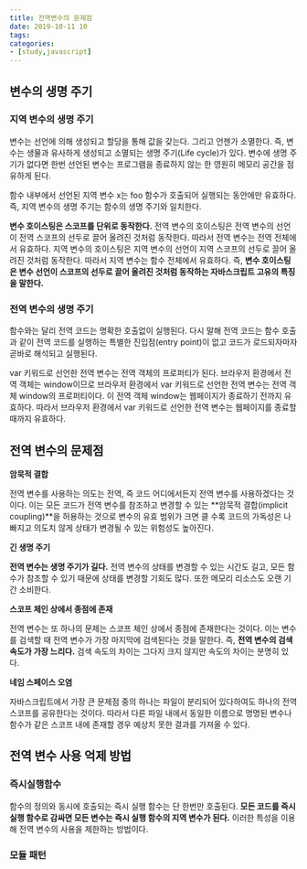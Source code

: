 ```yaml
---
title: 전역변수의 문제점
date: 2019-10-11 10
tags:
categories:
- [study,javascript]
---
```


<span> </span>

<!-- more -->

## 변수의 생명 주기

### 지역 변수의 생명 주기

변수는 선언에 의해 생성되고 할당을 통해 값을 갖는다. 그리고 언젠가 소멸한다. 즉, 변수는 생물과 유사하게 생성되고 소멸되는 생명 주기(Life cycle)가 있다. 변수에 생명 주기가 없다면 한번 선언된 변수는 프로그램을 종료하지 않는 한 영원히 메모리 공간을 점유하게 된다.

 함수 내부에서 선언된 지역 변수 x는 foo 함수가 호출되어 실행되는 동안에만 유효하다. 즉, 지역 변수의 생명 주기는 함수의 생명 주기와 일치한다.

**변수 호이스팅은 스코프를 단위로 동작한다.** 전역 변수의 호이스팅은 전역 변수의 선언이 전역 스코프의 선두로 끌어 올려진 것처럼 동작한다. 따라서 전역 변수는 전역 전체에서 유효하다. 지역 변수의 호이스팅은 지역 변수의 선언이 지역 스코프의 선두로 끌어 올려진 것처럼 동작한다. 따라서 지역 변수는 함수 전체에서 유효하다. 즉, **변수 호이스팅은 변수 선언이 스코프의 선두로 끌어 올려진 것처럼 동작하는 자바스크립트 고유의 특징을 말한다.**



###  전역 변수의 생명 주기

함수와는 달리 전역 코드는 명확한 호출없이 실행된다. 다시 말해 전역 코드는 함수 호출과 같이 전역 코드를 실행하는 특별한 진입점(entry point)이 없고 코드가 로드되자마자 곧바로 해석되고 실행된다.

var 키워드로 선언한 전역 변수는 전역 객체의 프로퍼티가 된다. 브라우저 환경에서 전역 객체는 window이므로 브라우저 환경에서 var 키워드로 선언한 전역 변수는 전역 객체 window의 프로퍼티이다. 이 전역 객체 window는 웹페이지가 종료하기 전까지 유효하다. 따라서 브라우저 환경에서 var 키워드로 선언한 전역 변수는 웹페이지를 종료할 때까지 유효하다.

## 전역 변수의 문제점

**암묵적 결합**

전역 변수를 사용하는 의도는 전역, 즉 코드 어디에서든지 전역 변수를 사용하겠다는 것이다. 이는 모든 코드가 전역 변수를 참조하고 변경할 수 있는 **암묵적 결합(implicit coupling)**을 허용하는 것으로 변수의 유효 범위가 크면 클 수록 코드의 가독성은 나빠지고 의도치 않게 상태가 변경될 수 있는 위험성도 높아진다.

**긴 생명 주기**

**전역 변수는 생명 주기가 길다.** 전역 변수의 상태를 변경할 수 있는 시간도 길고, 모든 함수가 참조할 수 있기 때문에 상태를 변경할 기회도 많다. 또한 메모리 리소스도 오랜 기간 소비한다.

**스코프 체인 상에서 종점에 존재**

전역 변수는 또 하나의 문제는 스코프 체인 상에서 종점에 존재한다는 것이다. 이는 변수를 검색할 때 전역 변수가 가장 마지막에 검색된다는 것을 말한다. 즉, **전역 변수의 검색 속도가 가장 느리다.** 검색 속도의 차이는 그다지 크지 않지만 속도의 차이는 분명히 있다.

**네임 스페이스 오염**

자바스크립트에서 가장 큰 문제점 중의 하나는 파일이 분리되어 있다하여도 하나의 전역 스코프를 공유한다는 것이다. 따라서 다른 파일 내에서 동일한 이름으로 명명된 변수나 함수가 같은 스코프 내에 존재할 경우 예상치 못한 결과를 가져올 수 있다.

## 전역 변수 사용 억제 방법

### 즉시실행함수

함수의 정의와 동시에 호출되는 즉시 실행 함수는 단 한번만 호출된다. **모든 코드를 즉시 실행 함수로 감싸면 모든 변수는 즉시 실행 함수의 지역 변수가 된다.** 이러한 특성을 이용해 전역 변수의 사용을 제한하는 방법이다.

### 모듈 패턴

